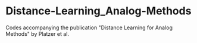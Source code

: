 # Distance-Learning_Analog-Methods
Codes accompanying the publication "Distance Learning for Analog Methods" by Platzer et al.
